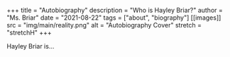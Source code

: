 +++
title = "Autobiography"
description = "Who is Hayley Briar?"
author = "Ms. Briar"
date = "2021-08-22"
tags = ["about", "biography"]
[[images]]
  src = "img/main/reality.png"
  alt = "Autobiography Cover"
  stretch = "stretchH"
+++

Hayley Briar is...
